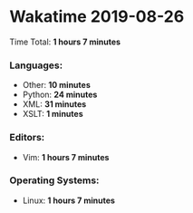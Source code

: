 # Wakatime 2019-08-26

Time Total: **1 hours 7 minutes**

### Languages:
- Other: **10 minutes** 
- Python: **24 minutes** 
- XML: **31 minutes** 
- XSLT: **1 minutes** 

### Editors:
- Vim: **1 hours 7 minutes** 

### Operating Systems:
- Linux: **1 hours 7 minutes** 

